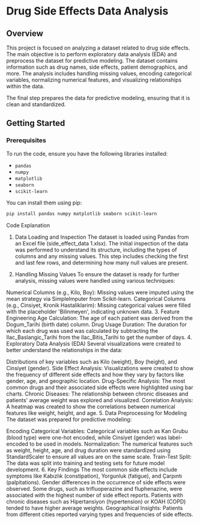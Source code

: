 # Drug Side Effects Data Analysis

## Overview
This project is focused on analyzing a dataset related to drug side effects. The main objective is to perform exploratory data analysis (EDA) and preprocess the dataset for predictive modeling. The dataset contains information such as drug names, side effects, patient demographics, and more. The analysis includes handling missing values, encoding categorical variables, normalizing numerical features, and visualizing relationships within the data.

The final step prepares the data for predictive modeling, ensuring that it is clean and standardized.


## Getting Started
### Prerequisites
To run the code, ensure you have the following libraries installed:
- `pandas`
- `numpy`
- `matplotlib`
- `seaborn`
- `scikit-learn`

You can install them using pip:
```bash
pip install pandas numpy matplotlib seaborn scikit-learn
```

Code Explanation
1. Data Loading and Inspection
The dataset is loaded using Pandas from an Excel file (side_effect_data 1.xlsx). The initial inspection of the data was performed to understand its structure, including the types of columns and any missing values. This step includes checking the first and last few rows, and determining how many null values are present.

2. Handling Missing Values
To ensure the dataset is ready for further analysis, missing values were handled using various techniques:

Numerical Columns (e.g., Kilo, Boy): Missing values were imputed using the mean strategy via SimpleImputer from Scikit-learn.
Categorical Columns (e.g., Cinsiyet, Kronik Hastaliklarim): Missing categorical values were filled with the placeholder 'Bilinmeyen', indicating unknown data.
3. Feature Engineering
Age Calculation: The age of each patient was derived from the Dogum_Tarihi (birth date) column.
Drug Usage Duration: The duration for which each drug was used was calculated by subtracting the Ilac_Baslangic_Tarihi from the Ilac_Bitis_Tarihi to get the number of days.
4. Exploratory Data Analysis (EDA)
Several visualizations were created to better understand the relationships in the data:

Distributions of key variables such as Kilo (weight), Boy (height), and Cinsiyet (gender).
Side Effect Analysis: Visualizations were created to show the frequency of different side effects and how they vary by factors like gender, age, and geographic location.
Drug-Specific Analysis: The most common drugs and their associated side effects were highlighted using bar charts.
Chronic Diseases: The relationship between chronic diseases and patients' average weight was explored and visualized.
Correlation Analysis: A heatmap was created to show the correlations between numerical features like weight, height, and age.
5. Data Preprocessing for Modeling
The dataset was prepared for predictive modeling:

Encoding Categorical Variables: Categorical variables such as Kan Grubu (blood type) were one-hot encoded, while Cinsiyet (gender) was label-encoded to be used in models.
Normalization: The numerical features such as weight, height, age, and drug duration were standardized using StandardScaler to ensure all values are on the same scale.
Train-Test Split: The data was split into training and testing sets for future model development.
6. Key Findings
The most common side effects include symptoms like Kabızlık (constipation), Yorgunluk (fatigue), and Çarpıntı (palpitations).
Gender differences in the occurrence of side effects were observed.
Some drugs, such as trifluoperazine and fluphenazine, were associated with the highest number of side effect reports.
Patients with chronic diseases such as Hipertansiyon (hypertension) or KOAH (COPD) tended to have higher average weights.
Geographical Insights: Patients from different cities reported varying types and frequencies of side effects.
